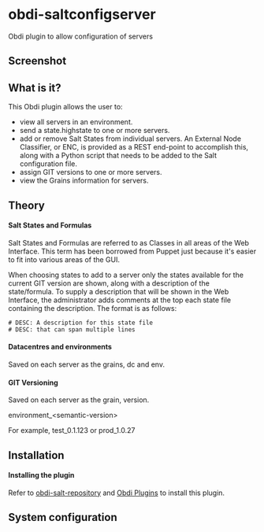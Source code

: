 # obdi-saltconfigserver
Obdi plugin to allow configuration of servers

## Screenshot


## What is it?

This Obdi plugin allows the user to:
* view all servers in an environment.
* send a state.highstate to one or more servers.
* add or remove Salt States from individual servers.
  An External Node Classifier, or ENC, is provided as a REST end-point to
  accomplish this, along with a Python script that needs to be added to
  the Salt configuration file.
* assign GIT versions to one or more servers.
* view the Grains information for servers.
 
## Theory

#### Salt States and Formulas

Salt States and Formulas are referred to as Classes in all areas of the Web Interface.
This term has been borrowed from Puppet just because it's easier to fit into
various areas of the GUI.

When choosing states to add to a server only the states available for the current GIT
version are shown, along with a description of the state/formula. To supply a description
that will be shown in the Web Interface, the administrator adds comments at the top each
state file containing the description. The format is as follows:

```
# DESC: A description for this state file
# DESC: that can span multiple lines
```

#### Datacentres and environments

Saved on each server as the grains, dc and env.

#### GIT Versioning

Saved on each server as the grain, version.

environment_\<semantic-version\>

For example, test_0.1.123 or prod_1.0.27

## Installation

#### Installing the plugin

Refer to [obdi-salt-repository](https://github.com/mclarkson/obdi-salt-repository) and [Obdi Plugins](https://github.com/mclarkson/obdi/blob/master/doc/plugins.md) to install this plugin.

## System configuration


